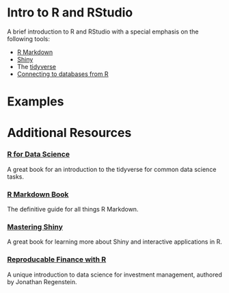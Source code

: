 # Intro to R and RStudio

A brief introduction to R and RStudio with a special emphasis on the following
tools:
* [R Markdown](https://rmarkdown.rstudio.com/)
* [Shiny](https://shiny.rstudio.com/)
* The [tidyverse](https://www.tidyverse.org/)
* [Connecting to databases from R](https://db.rstudio.com/)

# Examples

# Additional Resources
### [R for Data Science](https://r4ds.had.co.nz/)
A great book for an introduction to the tidyverse for common data science tasks.

### [R Markdown Book](https://bookdown.org/yihui/rmarkdown/)
The definitive guide for all things R Markdown.

### [Mastering Shiny](https://mastering-shiny.org/)
A great book for learning more about Shiny and interactive applications in R.

### [Reproducable Finance with R](https://www.amazon.com/Reproducible-Finance-Portfolio-Analysis-Chapman/dp/1138484032)
A unique introduction to data science for investment management, authored by
Jonathan Regenstein.